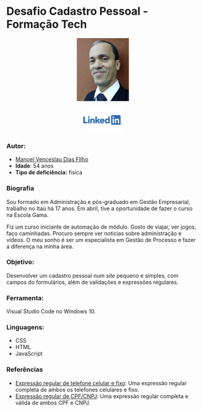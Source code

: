 # Desafio Cadastro Pessoal - Formação Tech

<p style="text-align: center">
 <img alt="Manoel Dias" src="assets/images/me.jpeg" height="164px" />
</p>

<p style="text-align: center">
 <a href="https://linkedin.com/in/manoel-dias">
  <img alt="Linkedin" src="assets/images/linkedin.png" height="64px" />
 </a>
</p>

### Autor:

- [Manoel Venceslau Dias FIlho](https://linkedin.com/in/manoel-dias)
- **Idade**: 54 anos
- **Tipo de deficiência:** 
fisica 

### Biografia

Sou formado em Administração e pós-graduado em Gestão Empresarial, trabalho no Itaú há 17 anos. Em abril, tive a oportunidade de fazer o curso na Escola Gama.

Fiz um curso iniciante de automação de módulo. Gosto de viajar, ver jogos, faço caminhadas. Procuro sempre ver noticias sobre administração e vídeos. O meu sonho é ser um especialista em Gestão de Processo e fazer a diferença na minha área.

### Objetivo:

Desenvolver um cadastro pessoal num *site* pequeno e simples, com campos do formulários, além de validações e expressões regulares.

### Ferramenta:

Visual Studio Code no Windows 10.

### Linguagens: 

- CSS
- HTML
- JavaScript

### Referências

- [Expressão regular de telefone celular e fixo](https://gist.github.com/reggiegutter/5516382): Uma expressão regular completa de ambos os telefones celulares e fixo. 
- [Expressão regular de CPF/CNPJ](https://pt.stackoverflow.com/questions/133691/formatar-campo-cpf-ou-cnpj-usando-regex): Uma expressão regular completa e válida de ambos CPF e CNPJ.

